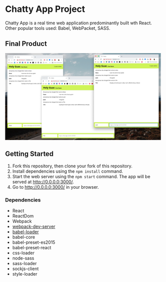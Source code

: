 Chatty App Project
=====================

Chatty App is a real time web application predominantly built wth React. Other popular tools used: Babel, WebPacket, SASS.

## Final Product
!["Chatty home page"](https://github.com/rachwongrw/chatty-app/blob/master/Chatty%20home%20page-final.png)

## Getting Started 

1. Fork this repository, then clone your fork of this repository.
2. Install dependencies using the `npm install` command.
3. Start the web server using the `npm start` command. The app will be served at <http://0.0.0.0:3000/>.
4. Go to <http://0.0.0.0:3000/> in your browser.


### Dependencies

* React
* ReactDom
* Webpack
* [webpack-dev-server](https://github.com/webpack/webpack-dev-server)
* [babel-loader](https://github.com/babel/babel-loader)
* babel-core
* babel-preset-es2015
* babel-preset-react
* css-loader
* node-sass
* sass-loader
* sockjs-client
* style-loader
